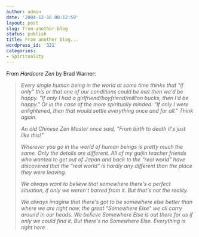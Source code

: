 ```yaml
---
author: admin
date: '2004-12-16 00:12:59'
layout: post
slug: from-another-blog
status: publish
title: From another blog...
wordpress_id: '321'
categories:
- Spirituality
---
```

<DIV>From <EM>Hardcore Zen </EM>by Brad Warner:</DIV>
<P><EM>
<BLOCKQUOTE>Every single human being in the world at some time thinks that "if only" this or that one of our conditions could be met then we'd be happy. "If only I had a girlfriend/boyfriend/million bucks, then I'd be happy." Or in the case of the more spiritually minded: "If only I were enlightened, then that would settle everything once and for all." Think again. 
<P></P>
<P>An old Chinese Zen Master once said, "From birth to death it's just like this!"</P>
<P>Wherever you go in the world of human beings is pretty much the same. Only the details are different. All of my gaijin teacher friends who wanted to get out of Japan and back to the "real world" have discovered that the "real world" is hardly any different than the place they were leaving.</P>
<P>We always want to believe that somewhere there's a perfect situation, if only we weren't barred from it. But that's not the reality.</P>
<P>We always imagine that there's got to be somewhere else better than where we are right now, the great "Somewhere Else" we all carry around in our heads. We believe Somewhere Else is out there for us if only we could find it. But there's no Somewhere Else. Everything is right here.</EM></P></BLOCKQUOTE>
